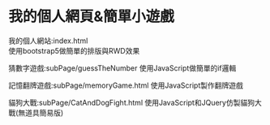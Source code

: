 # 我的個人網頁&簡單小遊戲
我的個人網站:index.html <br>
使用bootstrap5做簡單的排版與RWD效果

猜數字遊戲:subPage/guessTheNumber
使用JavaScript做簡單的if邏輯

記憶翻牌遊戲:subPage/memoryGame.html
使用JavaScript製作翻牌遊戲

貓狗大戰:subPage/CatAndDogFight.html
使用JavaScript和JQuery仿製貓狗大戰(無道具簡易版)
